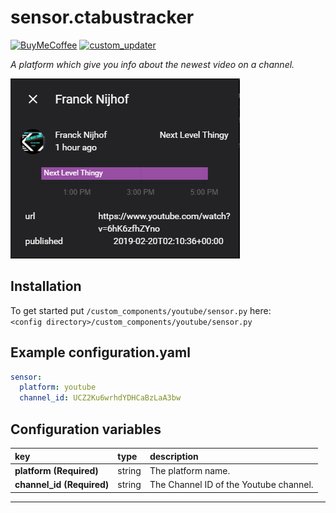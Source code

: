 # sensor.ctabustracker

[![BuyMeCoffee][buymecoffeebedge]][buymecoffee]
[![custom_updater][custom_updater_badge]][custom_updater]

_A platform which give you info about the newest video on a channel._

![example][exampleimg]

## Installation

To get started put `/custom_components/youtube/sensor.py` here:  
`<config directory>/custom_components/youtube/sensor.py`

## Example configuration.yaml

```yaml
sensor:
  platform: youtube
  channel_id: UCZ2Ku6wrhdYDHCaBzLaA3bw
```

## Configuration variables
  
key | type | description  
:--- | :--- | :---  
**platform (Required)** | string | The platform name.
**channel_id (Required)** | string | The Channel ID of the Youtube channel.

***

[exampleimg]: example.png
[custom_updater]: https://github.com/custom-components/custom_updater
[custom_updater_badge]: https://img.shields.io/badge/custom__updater-true-success.svg
[buymecoffee]: https://www.buymeacoffee.com/ludeeus
[buymecoffeebedge]: https://camo.githubusercontent.com/cd005dca0ef55d7725912ec03a936d3a7c8de5b5/68747470733a2f2f696d672e736869656c64732e696f2f62616467652f6275792532306d6525323061253230636f666665652d646f6e6174652d79656c6c6f772e737667
